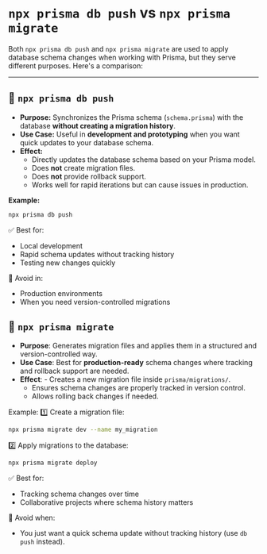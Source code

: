 # `npx prisma db push` vs `npx prisma migrate`

Both `npx prisma db push` and `npx prisma migrate` are used to apply database schema changes when working with Prisma, but they serve different purposes. Here's a comparison:

---

## 🔹 `npx prisma db push`

- **Purpose:** Synchronizes the Prisma schema (`schema.prisma`) with the database **without creating a migration history**.
- **Use Case:** Useful in **development and prototyping** when you want quick updates to your database schema.
- **Effect:**
  - Directly updates the database schema based on your Prisma model.
  - Does **not** create migration files.
  - Does **not** provide rollback support.
  - Works well for rapid iterations but can cause issues in production.

**Example:**

```sh
npx prisma db push
```

✅ Best for:

- Local development
- Rapid schema updates without tracking history
- Testing new changes quickly

🚫 Avoid in:

- Production environments
- When you need version-controlled migrations

## 🔹 `npx prisma migrate`

- **Purpose**: Generates migration files and applies them in a structured and version-controlled way.
- **Use Case**: Best for **production-ready** schema changes where tracking and rollback support are needed.
- **Effect**: - Creates a new migration file inside `prisma/migrations/`.
  - Ensures schema changes are properly tracked in version control.
  - Allows rolling back changes if needed.

Example: 1️⃣ Create a migration file:

```sh
npx prisma migrate dev --name my_migration
```

2️⃣ Apply migrations to the database:

```sh
npx prisma migrate deploy
```

✅ Best for:

- Tracking schema changes over time
- Collaborative projects where schema history matters

🚫 Avoid when:

- You just want a quick schema update without tracking history (use `db push` instead).
